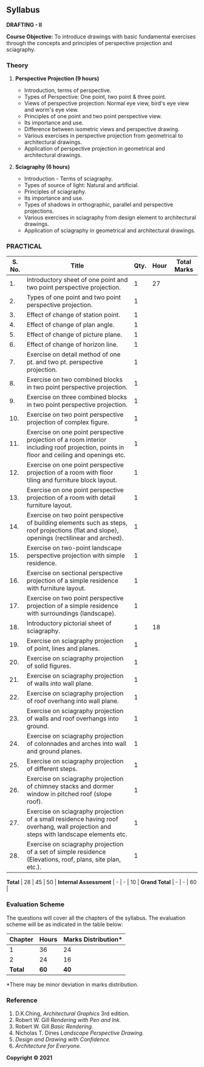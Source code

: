 ## Syllabus

**DRAFTING - II**

**Course Objective:** To introduce drawings with basic fundamental exercises through the concepts and principles of perspective projection and sciagraphy.

### **Theory**

1. **Perspective Projection (9 hours)**
    * Introduction, terms of perspective.
    * Types of Perspective: One point, two point & three point.
    * Views of perspective projection: Normal eye view, bird's eye view and worm's eye view.
    * Principles of one point and two point perspective view.
    * Its importance and use.
    * Difference between isometric views and perspective drawing.
    * Various exercises in perspective projection from geometrical to architectural drawings.
    * Application of perspective projection in geometrical and architectural drawings.

2. **Sciagraphy (6 hours)**
    * Introduction - Terms of sciagraphy.
    * Types of source of light: Natural and artificial.
    * Principles of sciagraphy.
    * Its importance and use.
    * Types of shadows in orthographic, parallel and perspective projections.
    * Various exercises in sciagraphy from design element to architectural drawings.
    * Application of sciagraphy in geometrical and architectural drawings.

### **PRACTICAL**

| **S. No.** | **Title** | **Qty.** | **Hour** | **Total Marks** |
|---|---|---|---|---|
| 1. | Introductory sheet of one point and two point perspective projection. | 1 | 27 |  |
| 2. | Types of one point and two point perspective projection. | 1 |  |  |
| 3. | Effect of change of station point. | 1 |  |  |
| 4. | Effect of change of plan angle. | 1 |  |  |
| 5. | Effect of change of picture plane. | 1 |  |  |
| 6. | Effect of change of horizon line. | 1 |  |  |
| 7. | Exercise on detail method of one pt. and two pt. perspective projection. | 1 |  |  |
| 8. | Exercise on two combined blocks in two point perspective projection. | 1 |  |  |
| 9. | Exercise on three combined blocks in two point perspective projection. | 1 |  |  |
| 10. | Exercise on two point perspective projection of complex figure. | 1 |  |  |
| 11. | Exercise on one point perspective projection of a room interior including roof projection, points in floor and ceiling and openings etc. | 1 |  |  |
| 12. | Exercise on one point perspective projection of a room with floor tiling and furniture block layout. | 1 |  |  |
| 13. | Exercise on one point perspective projection of a room with detail furniture layout. | 1 |  |  |
| 14. | Exercise on two point perspective of building elements such as steps, roof projections (flat and slope), openings (rectilinear and arched). | 1 |  |  |
| 15. | Exercise on two-point landscape perspective projection with simple residence. | 1 |  |  |
| 16. | Exercise on sectional perspective projection of a simple residence with furniture layout. | 1 |  |  |
| 17. | Exercise on two point perspective projection of a simple residence with surroundings (landscape). | 1 |  |  |
| 18. | Introductory pictorial sheet of sciagraphy. | 1 | 18 |  |
| 19. | Exercise on sciagraphy projection of point, lines and planes. | 1 |  |  |
| 20. | Exercise on sciagraphy projection of solid figures. | 1 |  |  |
| 21. | Exercise on sciagraphy projection of walls into wall plane. | 1 |  |  |
| 22. | Exercise on sciagraphy projection of roof overhang into wall plane. | 1 |  |  |
| 23. | Exercise on sciagraphy projection of walls and roof overhangs into ground. | 1 |  |  |
| 24. | Exercise on sciagraphy projection of colonnades and arches into wall and ground planes. | 1 |  |  |
| 25. | Exercise on sciagraphy projection of different steps. | 1 |  |  |
| 26. | Exercise on sciagraphy projection of chimney stacks and dormer window in pitched roof (slope roof). | 1 |  |  |
| 27. | Exercise on sciagraphy projection of a small residence having roof overhang, wall projection and steps with landscape elements etc. | 1 |  |  |
| 28. | Exercise on sciagraphy projection of a set of simple residence (Elevations, roof, plans, site plan, etc.). | 1 |  |  |

**Total** | 28 | 45 | 50 |
**Internal Assessment** | - | - | 10 |
**Grand Total** | - | - | 60 |

### **Evaluation Scheme**

The questions will cover all the chapters of the syllabus. The evaluation scheme will be as indicated in the table below:

| Chapter | Hours | Marks Distribution* |
|---|---|---|
| 1 | 36 | 24 |
| 2 | 24 | 16 |
| **Total** | **60** | **40** |

*There may be minor deviation in marks distribution.

### **Reference**

1. D.K.Ching, *Architectural Graphics* 3rd edition.
2. Robert W. Gill *Rendering with Pen and Ink.*
3. Robert W. Gill *Basic Rendering.*
4. Nicholas T. Dines *Landscape Perspective Drawing.*
5. *Design and Drawing with Confidence.*
6. *Architecture for Everyone.*

**Copyright © 2021**